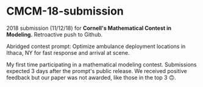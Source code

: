 # CMCM-18-submission
2018 submission (11/12/18) for **Cornell's Mathematical Contest in Modeling.** Retroactive push to Github.

Abridged contest prompt: Optimize ambulance deployment locations in Ithaca, NY for fast response and arrival at scene. 

My first time participating in a mathematical modeling contest. Submissions expected 3 days after the prompt's public release. We received positive feedback but our paper was not awarded, like those in the top 3 🙃.
